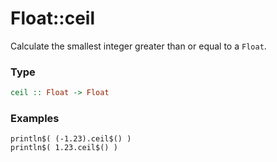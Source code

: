 # Float::ceil

Calculate the smallest integer greater than or equal to a `Float`.

### Type
```haskell
ceil :: Float -> Float
```

### Examples
```diatom
println$( (-1.23).ceil$() )
println$( 1.23.ceil$() )
```

